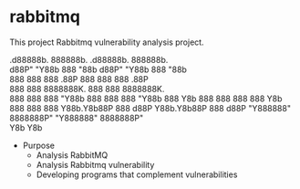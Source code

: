 # rabbitmq
This project Rabbitmq vulnerability analysis project.

 .d88888b.  888888b.    .d88888b.  888888b.   
d88P" "Y88b 888  "88b  d88P" "Y88b 888  "88b  
888     888 888  .88P  888     888 888  .88P  
888     888 8888888K.  888     888 8888888K.  
888     888 888  "Y88b 888     888 888  "Y88b 
888 Y8b 888 888    888 888 Y8b 888 888    888 
Y88b.Y8b88P 888   d88P Y88b.Y8b88P 888   d88P 
 "Y888888"  8888888P"   "Y888888"  8888888P"  
       Y8b                    Y8b             

- Purpose
    - Analysis RabbitMQ
    - Analysis Rabbitmq vulnerability
    - Developing programs that complement vulnerabilities

